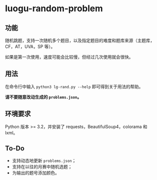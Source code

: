 # luogu-random-problem

## 功能

随机跳题，支持一次随机多个题目，以及指定题目的难度和题库来源（主题库，CF，AT，UVA，SP 等）。

如果是第一次使用，速度可能会比较慢，但经过几次使用就会很快。

## 用法

在命令行中输入 `python3 lg-rand.py --help` 即可得到关于用法的帮助。

**请不要随意改动生成的 `problems.json`。**

## 环境要求

Python 版本 >= 3.2，并安装了 requests，BeautifulSoup4，colorama 和 lxml。

## To-Do

- 支持动态地更新 `problems.json`；
- 支持在以往的月赛中随机选题；
- 为输出的题号添加颜色。
